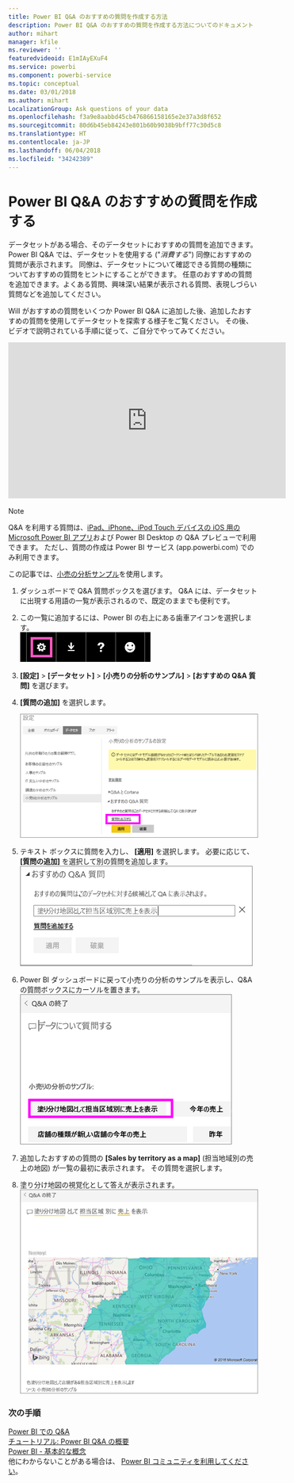 ```yaml
---
title: Power BI Q&A のおすすめの質問を作成する方法
description: Power BI Q&A のおすすめの質問を作成する方法についてのドキュメント
author: mihart
manager: kfile
ms.reviewer: ''
featuredvideoid: E1mIAyEXuF4
ms.service: powerbi
ms.component: powerbi-service
ms.topic: conceptual
ms.date: 03/01/2018
ms.author: mihart
LocalizationGroup: Ask questions of your data
ms.openlocfilehash: f3a9e8aabbd45cb476866158165e2e37a3d8f652
ms.sourcegitcommit: 80d6b45eb84243e801b60b9038b9bff77c30d5c8
ms.translationtype: HT
ms.contentlocale: ja-JP
ms.lasthandoff: 06/04/2018
ms.locfileid: "34242389"
---
```

# <a name="create-featured-questions-for-power-bi-qa"></a>Power BI Q&A のおすすめの質問を作成する
データセットがある場合、そのデータセットにおすすめの質問を追加できます。  Power BI Q&A では、データセットを使用する ("*消費する*") 同僚におすすめの質問が表示されます。  同僚は、データセットについて確認できる質問の種類についておすすめの質問をヒントにすることができます。 任意のおすすめの質問を追加できます。よくある質問、興味深い結果が表示される質問、表現しづらい質問などを追加してください。

Will がおすすめの質問をいくつか Power BI Q&A に追加した後、追加したおすすめの質問を使用してデータセットを探索する様子をご覧ください。 その後、ビデオで説明されている手順に従って、ご自分でやってみてください。

<iframe width="560" height="315" src="https://www.youtube.com/embed/E1mIAyEXuF4" frameborder="0" allowfullscreen></iframe>

> [!NOTE]
> Q&A を利用する質問は、[iPad、iPhone、iPod Touch デバイスの iOS 用の Microsoft Power BI アプリ](mobile-apps-ios-qna.md)および Power BI Desktop の Q&A プレビューで利用できます。 ただし、質問の作成は Power BI サービス (app.powerbi.com) でのみ利用できます。
> 

この記事では、[小売の分析サンプル](sample-datasets.md)を使用します。

1. ダッシュボードで Q&A 質問ボックスを選びます。   Q&A には、データセットに出現する用語の一覧が表示されるので、既定のままでも便利です。
2. この一覧に追加するには、Power BI の右上にある歯車アイコンを選択します。  
   ![歯車アイコン](media/service-q-and-a-create-featured-questions/pbi_gearicon2.jpg)
3. **[設定]** &gt; **[データセット]** &gt; **[小売りの分析のサンプル]** &gt; **[おすすめの Q&A 質問]** を選びます。  
4. **[質問の追加]** を選択します。
   
   ![[設定] メニュー](media/service-q-and-a-create-featured-questions/power-bi-settings.png)
5. テキスト ボックスに質問を入力し、 **[適用]** を選択します。   必要に応じて、 **[質問の追加]** を選択して別の質問を追加します。  
   ![[おすすめの Q&A 質問] ウィンドウ](media/service-q-and-a-create-featured-questions/power-bi-type-featured-question.png)
6. Power BI ダッシュボードに戻って小売りの分析のサンプルを表示し、Q&A の質問ボックスにカーソルを置きます。   
   ![Q&A 質問ボックス](media/service-q-and-a-create-featured-questions/power-bi-featured-q.png)
7. 追加したおすすめの質問の **[Sales by territory as a map]** (担当地域別の売上の地図) が一覧の最初に表示されます。 その質問を選択します。  
8. 塗り分け地図の視覚化として答えが表示されます。  
   ![マップの視覚エフェクト](media/service-q-and-a-create-featured-questions/power-bi-filled-map.png)

### <a name="next-steps"></a>次の手順
[Power BI での Q&A](power-bi-q-and-a.md)  
[チュートリアル: Power BI Q&A の概要](power-bi-visualization-introduction-to-q-and-a.md)  
[Power BI - 基本的な概念](service-basic-concepts.md)  
他にわからないことがある場合は、 [Power BI コミュニティを利用してください](http://community.powerbi.com/)。

